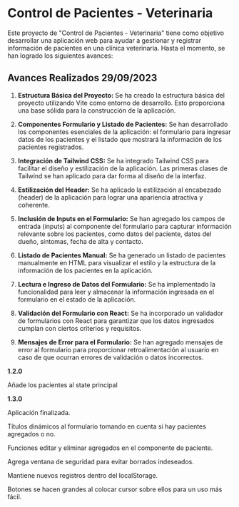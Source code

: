 # Control de Pacientes - Veterinaria

Este proyecto de "Control de Pacientes - Veterinaria" tiene como objetivo desarrollar una aplicación web para ayudar a gestionar y registrar información de pacientes en una clínica veterinaria. Hasta el momento, se han logrado los siguientes avances:

## Avances Realizados 29/09/2023

1. **Estructura Básica del Proyecto:** 
   Se ha creado la estructura básica del proyecto utilizando Vite como entorno de desarrollo. Esto proporciona una base sólida para la construcción de la aplicación.

2. **Componentes Formulario y Listado de Pacientes:**
   Se han desarrollado los componentes esenciales de la aplicación: el formulario para ingresar datos de los pacientes y el listado que mostrará la información de los pacientes registrados.

3. **Integración de Tailwind CSS:**
   Se ha integrado Tailwind CSS para facilitar el diseño y estilización de la aplicación. Las primeras clases de Tailwind se han aplicado para dar forma al diseño de la interfaz.

4. **Estilización del Header:**
   Se ha aplicado la estilización al encabezado (header) de la aplicación para lograr una apariencia atractiva y coherente.

5. **Inclusión de Inputs en el Formulario:**
   Se han agregado los campos de entrada (inputs) al componente del formulario para capturar información relevante sobre los pacientes, como datos del paciente, datos del dueño, síntomas, fecha de alta y contacto.

6. **Listado de Pacientes Manual:**
   Se ha generado un listado de pacientes manualmente en HTML para visualizar el estilo y la estructura de la información de los pacientes en la aplicación.

7. **Lectura e Ingreso de Datos del Formulario:**
   Se ha implementado la funcionalidad para leer y almacenar la información ingresada en el formulario en el estado de la aplicación.

8. **Validación del Formulario con React:**
   Se ha incorporado un validador de formularios con React para garantizar que los datos ingresados cumplan con ciertos criterios y requisitos.

9. **Mensajes de Error para el Formulario:**
   Se han agregado mensajes de error al formulario para proporcionar retroalimentación al usuario en caso de que ocurran errores de validación o datos incorrectos.



**1.2.0**

Añade los pacientes al state principal

**1.3.0**



   Aplicación finalizada. 

   Títulos dinámicos al formulario tomando en cuenta si hay pacientes agregados o no.

   Funciones editar y eliminar agregados en el componente de paciente.

   Agrega ventana de seguridad para evitar borrados indeseados.

   Mantiene nuevos registros dentro del localStorage. 

   Botones se hacen grandes al colocar cursor sobre ellos para un  uso más fácil.